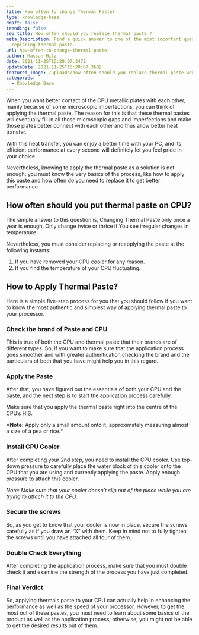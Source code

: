 ```yaml
---
title: How often to change Thermal Paste?
type: knowledge-base
draft: false
trending: false
seo_title: How often should you replace thermal paste ?
meta_Description: Find a quick answer to one of the most important question of
  replacing thermal paste.
url: how-often-to-change-thermal-paste
author: Hassan Hifz
date: 2021-11-25T15:20:07.347Z
updateDate: 2021-11-25T15:20:07.360Z
featured_Image: /uploads/how-often-should-you-replace-thermal-paste.webp
categories:
  - Knowledge Base
---
```

When you want better contact of the CPU metallic plates with each other, mainly because of some microscopic imperfections, you can think of applying the thermal paste. The reason for this is that these thermal pastes will eventually fill in all those microscopic gaps and imperfections and make those plates better connect with each other and thus allow better heat transfer.

With this heat transfer, you can enjoy a better time with your PC, and its efficient performance at every second will definitely let you feel pride in your choice.

Nevertheless, knowing to apply the thermal paste as a solution is not enough: you must know the very basics of the process, like how to apply this paste and how often do you need to replace it to get better performance. 

## How often should you put thermal paste on CPU?

The simple answer to this question is, Changing Thermal Paste only once a year is enough. Only change twice or thrice if You see irregular changes in temperature.

Nevertheless, you must consider replacing or reapplying the paste at the following instants: 

1. If you have removed your CPU cooler for any reason.
2. If you find the temperature of your CPU fluctuating.

## How to Apply Thermal Paste?

Here is a simple five-step process for you that you should follow if you want to know the most authentic and simplest way of applying thermal paste to your processor. 

### Check the brand of Paste and CPU 

This is true of both the CPU and thermal paste that their brands are of different types. So, if you want to make sure that the application process goes smoother and with greater authentication checking the brand and the particulars of both that you have might help you in this regard. 

### Apply the Paste

After that, you have figured out the essentials of both your CPU and the paste, and the next step is to start the application process carefully. 

Make sure that you apply the thermal paste right into the centre of the CPU’s HIS. 

**\*Note:** Apply only a small amount onto it, approximately measuring almost a size of a pea or rice.* 

### Install CPU Cooler 

After completing your 2nd step, you need to install the CPU cooler. Use top-down pressure to carefully place the water block of this cooler onto the CPU that you are using and currently applying the paste. Apply enough pressure to attach this cooler. 

*Note: Make sure that your cooler doesn’t slip out of the place while you are trying to attach it to the CPU.*

### Secure the screws 

So, as you get to know that your cooler is now in place, secure the screws carefully as if you draw an “X” with them. Keep in mind not to fully tighten the screws until you have attached all four of them. 

### Double Check Everything

After completing the application process, make sure that you must double check it and examine the strength of the process you have just completed.

### Final Verdict 

So, applying thermals paste to your CPU can actually help in enhancing the performance as well as the speed of your processor. However, to get the most out of these pastes, you must need to learn about some basics of the product as well as the application process; otherwise, you might not be able to get the desired results out of them.